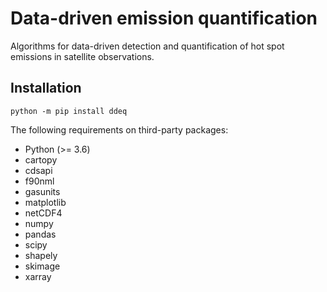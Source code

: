 # Data-driven emission quantification

Algorithms for data-driven detection and quantification of hot spot emissions
in satellite observations.

## Installation
```
python -m pip install ddeq
```

The following requirements on third-party packages:

* Python (>= 3.6)
* cartopy
* cdsapi
* f90nml
* gasunits
* matplotlib
* netCDF4
* numpy
* pandas
* scipy
* shapely
* skimage
* xarray


